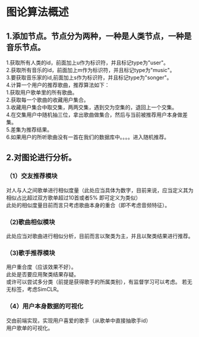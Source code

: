 # 图论算法概述
## 1.添加节点。节点分为两种，一种是人类节点，一种是音乐节点。
1.获取所有人类的id，前面加上u作为标识符，并且标记type为"user"。  
2.获取所有音乐的id，前面加上m作为标识符，并且标记type为"music"。  
3.要获取音乐家的id,前面加上s作为标识符，并且标记type为"songer"。  
4.计算一个用户的推荐歌曲，推荐算法如下：  
1.获取用户歌单里的所有歌曲。  
2.获取每一个歌曲的收藏用户集合。  
3.收藏用户集合中取交集，两两交集，遇到交为空集的，退回上一个交集。  
4.在交集用户中随机抽三位，拿出歌曲做集合，然后与当前被推荐用户本身做差集。  
5.差集为推荐结果。  
6.如果用户的所听歌曲没有一首在我们的数据库中。。。。进入随机推荐。
## 2.对图论进行分析。  
### （1）交友推荐模块  
对人与人之间歌单进行相似度量（此处应当具体为数字，目前来说，应当定义其为相似占比超过双方歌单超过10首或者5%
即可定义为类似）  
此处的相似度量目前而言只考虑歌曲本身的重合（即不考虑音频特征）。  
### （2)歌曲相似模块  
此处应当对歌曲进行相似分析，目前而言以聚类为主，并且以聚类结果进行推荐。  
### （3)歌手推荐模块  
用户重合度（应该效果不好）。  
此处是否要应用聚类结果存疑。   
或许可以尝试多分类（前提是获得歌手的所属类别），有监督学习可以考虑。
若无无标签，考虑SimCLR。
### （4）用户本身数据的可视化  
交由前端实现，实现用户喜爱的歌手（从歌单中直接抽歌手id）  
用户歌单的可视化。  
